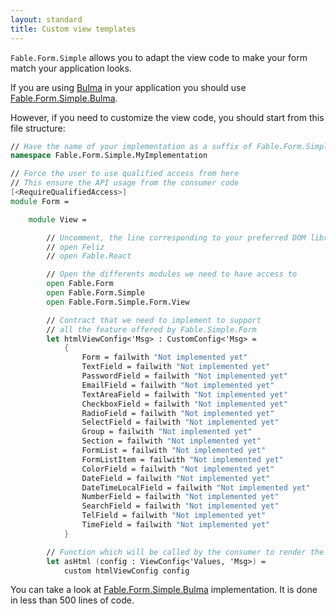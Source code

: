 ```yaml
---
layout: standard
title: Custom view templates
---
```


`Fable.Form.Simple` allows you to adapt the view code to make your form match your application looks.

If you are using [Bulma](https://bulma.io/) in your application you should use [Fable.Form.Simple.Bulma](/Fable.Form/Fable.Form.Simple.Bulma/installation.html).

However, if you need to customize the view code, you should start from this file structure:

```fsharp
// Have the name of your implementation as a suffix of Fable.Form.Simple
namespace Fable.Form.Simple.MyImplementation

// Force the user to use qualified access from here
// This ensure the API usage from the consumer code
[<RequireQualifiedAccess>]
module Form =

    module View =

        // Uncomment, the line corresponding to your preferred DOM library
        // open Feliz
        // open Fable.React

        // Open the differents modules we need to have access to
        open Fable.Form
        open Fable.Form.Simple
        open Fable.Form.Simple.Form.View

        // Contract that we need to implement to support
        // all the feature offered by Fable.Simple.Form
        let htmlViewConfig<'Msg> : CustomConfig<'Msg> =
            {
                Form = failwith "Not implemented yet"
                TextField = failwith "Not implemented yet"
                PasswordField = failwith "Not implemented yet"
                EmailField = failwith "Not implemented yet"
                TextAreaField = failwith "Not implemented yet"
                CheckboxField = failwith "Not implemented yet"
                RadioField = failwith "Not implemented yet"
                SelectField = failwith "Not implemented yet"
                Group = failwith "Not implemented yet"
                Section = failwith "Not implemented yet"
                FormList = failwith "Not implemented yet"
                FormListItem = failwith "Not implemented yet"
                ColorField = failwith "Not implemented yet"
                DateField = failwith "Not implemented yet"
                DateTimeLocalField = failwith "Not implemented yet"
                NumberField = failwith "Not implemented yet"
                SearchField = failwith "Not implemented yet"
                TelField = failwith "Not implemented yet"
                TimeField = failwith "Not implemented yet"
            }

        // Function which will be called by the consumer to render the form
        let asHtml (config : ViewConfig<'Values, 'Msg>) =
            custom htmlViewConfig config
```

You can take a look at [Fable.Form.Simple.Bulma](https://github.com/MangelMaxime/Fable.Form/blob/38a41274940e98a50b30d6991722d780ffe00189/packages/Fable.Form.Simple.Bulma/Form.fs) implementation. It is done in less than 500 lines of code.
